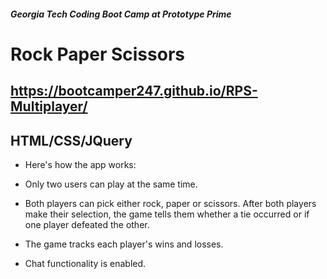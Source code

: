 ##### Georgia Tech Coding Boot Camp at Prototype Prime

# Rock Paper Scissors
## https://bootcamper247.github.io/RPS-Multiplayer/
## HTML/CSS/JQuery

- Here's how the app works:

- Only two users can play at the same time.

- Both players can pick either rock, paper or scissors. After both players make their selection, the game tells them whether a tie occurred or if one player defeated the other.

- The game tracks each player's wins and losses.

- Chat functionality is enabled.
